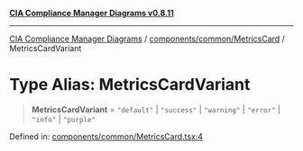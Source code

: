 [**CIA Compliance Manager Diagrams v0.8.11**](../../../../README.md)

***

[CIA Compliance Manager Diagrams](../../../../modules.md) / [components/common/MetricsCard](../README.md) / MetricsCardVariant

# Type Alias: MetricsCardVariant

> **MetricsCardVariant** = `"default"` \| `"success"` \| `"warning"` \| `"error"` \| `"info"` \| `"purple"`

Defined in: [components/common/MetricsCard.tsx:4](https://github.com/Hack23/cia-compliance-manager/blob/d6eede30e4f01622fe18187e98b207e9a06a781f/src/components/common/MetricsCard.tsx#L4)
